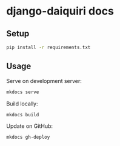 django-daiquiri docs
====================

Setup
-----

```bash
pip install -r requirements.txt
```

Usage
-----

Serve on development server:

```bash
mkdocs serve
```

Build locally:

```bash
mkdocs build
```

Update on GitHub:

```bash
mkdocs gh-deploy
```
